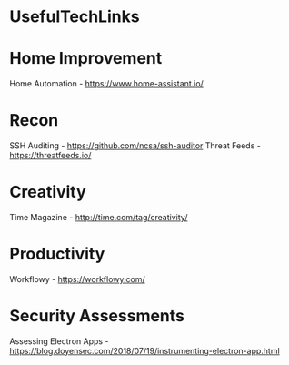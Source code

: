 # UsefulTechLinks


# Home Improvement
Home Automation - https://www.home-assistant.io/

# Recon

SSH Auditing - https://github.com/ncsa/ssh-auditor
Threat Feeds - https://threatfeeds.io/

# Creativity 

Time Magazine - http://time.com/tag/creativity/

# Productivity

Workflowy - https://workflowy.com/

# Security Assessments

Assessing Electron Apps - 
https://blog.doyensec.com/2018/07/19/instrumenting-electron-app.html

